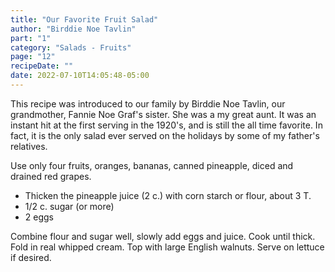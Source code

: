 ```yaml
---
title: "Our Favorite Fruit Salad"
author: "Birddie Noe Tavlin"
part: "1"
category: "Salads - Fruits"
page: "12"
recipeDate: ""
date: 2022-07-10T14:05:48-05:00 
---
```


This recipe was introduced to our family by Birddie Noe Tavlin,
our grandmother, Fannie Noe Graf's sister.
She was a my great aunt. It was an instant hit at the first serving in the 1920's,
and is still the all time favorite.
In fact, it is the only salad ever served on the holidays by some of my father's relatives.

Use only four fruits, oranges, bananas, canned pineapple, diced and drained red grapes.

- Thicken the pineapple juice (2 c.) with corn starch or flour, about 3 T.
- 1/2 c. sugar (or more)
- 2 eggs

Combine flour and sugar well, slowly add eggs and juice.
Cook until thick. Fold in real whipped cream. Top with large English walnuts.
Serve on lettuce if desired.